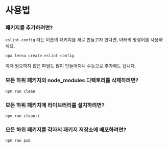 # 사용법

### 패키지를 추가하려면?
`eslint-config` 라는 이름의 패키지를 새로 만들고자 한다면, 아래의 명령어를 사용하세요.
```
npx lerna create eslint-config
```
이때 필요하지 않은 파일도 많이 만들어지니 수동으로 추가해도 됩니다.

### 모든 하위 패키지의 node_modules 디렉토리를 삭제하려면?
```shell
npm run clean
```

### 모든 하위 패키지에 라이브러리를 설치하려면?
```shell
npm run clean:i
```

### 모든 하위 패키지를 각자의 패키지 저장소에 배포하려면?
```shell
npm run pub
```
